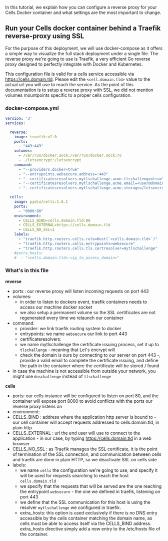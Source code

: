 In this tutorial, we explain how you can configure a reverse proxy for your Cells Docker container and what settings are the most important to change.


## Run your Cells docker container behind a Traefik reverse-proxy using SSL

For the purpose of this deployment, we will use docker-compose as it offers a simple way to visualize the full stack deployment under a single file. The reverse proxy we're going to use is Traefik, a very efficient Go reverse proxy designed to perfectly integrate with Docker and Kubernetes.

This configuration file is valid for a cells service accessible via https://cells.domain.tld. Please edit the `<cell.domain.tld>` value to the actual url you will use to reach the service. As the point of this documentation is to setup a reverse proxy with SSL, we did not mention volumes mountpoints specific to a proper cells configuration.

### docker-compose.yml

```yaml
version: '3'
services:

  reverse:
    image: traefik:v2.0
    ports:
      - "443:443"
    volumes:
      - /var/run/docker.sock:/var/run/docker.sock:ro
      - ./letsencrypt:/letsencrypt
    command:
      - "--providers.docker=true"
      - "--entrypoints.websecure.address=:443"
      - "--certificatesresolvers.mytlschallenge.acme.tlschallenge=true"
      - "--certificatesresolvers.mytlschallenge.acme.email=<user@domain.tld>"
      - "--certificatesresolvers.mytlschallenge.acme.storage=/letsencrypt/acme.json"

  cells:
    image: pydio/cells:1.6.1
    ports:
      - "8000:80"
    environment:
      - CELLS_BIND=cells.domain.tld:80
      - CELLS_EXTERNAL=https://cells.domain.tld
      - CELLS_NO_SSL=1
    labels:
      - "traefik.http.routers.cells.rule=Host(`<cells.domain.tld>`)"
      - "traefik.http.routers.cells.entrypoints=websecure"
      - "traefik.http.routers.cells.tls.certresolver=mytlschallenge"
    #extra_hosts:
    #  - "<cells.domain.tld>:<ip_to_access_domain>"
```

### What's in this file

**reverse**

- ports : our reverse proxy will listen incoming requests on port 443
- volumes:
  - in order to listen to dockers event, traefik containers needs to access our machine docker socket
  - we also setup a permanent volume so the SSL certificates are not regenerated every time we relaunch our container
- command:
  - provider: we link traefik routing system to docker
  - entrypoints: we name `websecure` our link to port 443
  - certificateresolvers:
  - we name mytlschallenge the certificate issuing process, set it up to `tlschallenge` - meaning that Let's encrypt will
  - check the domain is ours by connecting to our server on port 443 -, provide a valid email to complete the certificate issuing, and define the path in the container where the certificate will be stored / found
- in case the machine is not accessible from outside your network, you might use `dnschallenge` instead of `tlschallenge`
  
**cells**

- ports: our cells instance will be configured to listen on port 80, and the container will expose port 8000 to avoid conflicts with the ports our reverse proxy listens on
- environment:
- CELLS_BIND : address where the application http server is bound to - our cell container will accept requests addressed to cells.domain.tld, in plain http
- CELLS_EXTERNAL : url the end user will use to connect to the application - in our case, by typing https://cells.domain.tld in a web browser
- CELLS_NO_SSL : as Traefik manages the SSL certificate, it is the point of termination of the SSL connection, and communication between cells and traefik are done in plain HTTP, so we deactivate SSL on cells side
- labels:
  - we name `cells` the configuration we're going to use, and specify it will be used for requests searching to reach the host `cells.domain.tld`
  - we specify that the requests that will be served are the one reaching the entrypoint `websecure` - the one we defined in traefik, listening on port 443
  - we define that the SSL communication for this host is using the resolver `mytlschallenge` we configured in traefik.
  - extra_hosts: this option is used exclusively if there is no DNS entry accessible by the cells container matching the domain name, as cells must be able to access itself via the CELLS_BIND address. extra_hosts directive simply add a new entry to the /etc/hosts file of the container.